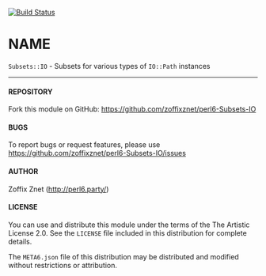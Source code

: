 [![Build Status](https://travis-ci.org/zoffixznet/perl6-Subsets-IO.svg)](https://travis-ci.org/zoffixznet/perl6-Subsets-IO)

# NAME

`Subsets::IO` - Subsets for various types of `IO::Path` instances

----

#### REPOSITORY

Fork this module on GitHub:
https://github.com/zoffixznet/perl6-Subsets-IO

#### BUGS

To report bugs or request features, please use
https://github.com/zoffixznet/perl6-Subsets-IO/issues

#### AUTHOR

Zoffix Znet (http://perl6.party/)

#### LICENSE

You can use and distribute this module under the terms of the
The Artistic License 2.0. See the `LICENSE` file included in this
distribution for complete details.

The `META6.json` file of this distribution may be distributed and modified
without restrictions or attribution.
